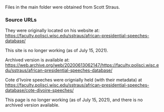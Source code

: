 Files in the main folder were obtained from Scott Straus.

### Source URLs
They were originally located on his website at: https://faculty.polisci.wisc.edu/sstraus/african-presidential-speeches-database/

This site is no longer working (as of July 15, 2021).

Archived version is available at: https://web.archive.org/web/20200613062147/https://faculty.polisci.wisc.edu/sstraus/african-presidential-speeches-database/

Cote d'Ivoire speeches were orignially held (with their metadata) at https://faculty.polisci.wisc.edu/sstraus/african-presidential-speeches-database/cote-divoire-speeches/

This page is no longer working (as of July 15, 2021), and there is no archived version available.

